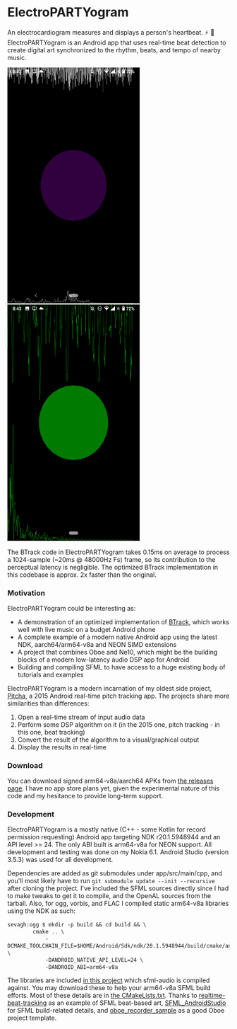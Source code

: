 # ElectroPARTYogram

An electrocardiogram measures and displays a person's heartbeat. :zap: 🎉 ElectroPARTYogram is an Android app that uses real-time beat detection to create digital art synchronized to the rhythm, beats, and tempo of nearby music.

<img src=./doc/beat1.png width="300"> <img src=./doc/beat2.png width="300">

The BTrack code in ElectroPARTYogram takes 0.15ms on average to process a 1024-sample (~20ms @ 48000Hz Fs) frame, so its contribution to the perceptual latency is negligible. The optimized BTrack implementation in this codebase is approx. 2x faster than the original.

### Motivation

ElectroPARTYogram could be interesting as:

* A demonstration of an optimized implementation of [BTrack](https://github.com/adamstark/BTrack), which works well with live music on a budget Android phone
* A complete example of a modern native Android app using the latest NDK, aarch64/arm64-v8a and NEON SIMD extensions
* A project that combines Oboe and Ne10, which might be the building blocks of a modern low-latency audio DSP app for Android
* Building and compiling SFML to have access to a huge existing body of tutorials and examples

ElectroPARTYogram is a modern incarnation of my oldest side project, [Pitcha](https://github.com/sevagh/Pitcha), a 2015 Android real-time pitch tracking app. The projects share more similarities than differences:

1. Open a real-time stream of input audio data
2. Perform some DSP algorithm on it (in the 2015 one, pitch tracking - in this one, beat tracking)
3. Convert the result of the algorithm to a visual/graphical output
4. Display the results in real-time

### Download

You can download signed arm64-v8a/aarch64 APKs from [the releases page](https://github.com/sevagh/ElectroPARTYogram/releases). I have no app store plans yet, given the experimental nature of this code and my hesitance to provide long-term support.

### Development

ElectroPARTYogram is a mostly native (C++ - some Kotlin for record permission requesting) Android app targeting NDK r20.1.5948944 and an API level >= 24. The only ABI built is arm64-v8a for NEON support. All development and testing was done on my Nokia 6.1. Android Studio (version 3.5.3) was used for all development.

Dependencies are added as git submodules under app/src/main/cpp, and you'll most likely have to run `git submodule update --init --recursive` after cloning the project. I've included the SFML sources directly since I had to make tweaks to get it to compile, and the OpenAL sources from the tarball. Also, for ogg, vorbis, and FLAC I compiled static arm64-v8a libraries using the NDK as such:

```
sevagh:ogg $ mkdir -p build && cd build && \
        cmake .. \
            -DCMAKE_TOOLCHAIN_FILE=$HOME/Android/Sdk/ndk/20.1.5948944/build/cmake/android.toolchain.cmake \
            -DANDROID_NATIVE_API_LEVEL=24 \
            -DANDROID_ABI=arm64-v8a
```

The libraries are included [in this project](./app/src/main/cpp/thirdparty-libs) which sfml-audio is compiled against. You may download these to help your arm64-v8a SFML build efforts. Most of these details are in [the CMakeLists.txt](./app/src/main/cpp/CMakeLists.txt). Thanks to [realtime-beat-tracking](https://github.com/shortstheory/realtime-beat-tracking) as an example of SFML beat-based art, [SFML_AndroidStudio](https://github.com/Alia5/SFML_AndroidStudio) for SFML build-related details, and [oboe_recorder_sample](https://github.com/sheraz-nadeem/oboe_recorder_sample) as a good Oboe project template.
